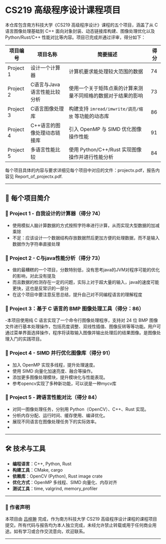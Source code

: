 # CS219 高级程序设计课程项目

本仓库包含南方科技大学《CS219 高级程序设计》课程的五个项目，涵盖了从 C 语言图像处理基础到 C++ 面向对象封装、动态链接库构建、图像处理优化以及 Python/Rust/C++ 性能对比等内容。项目已完成并通过评审，得分如下：

| 项目编号 | 项目名称             | 简要描述                                               | 得分 |
|----------|----------------------|--------------------------------------------------------|------|
| Project 1 | 设计一个计算器       | 计算机要求能处理较大范围的数据   | 74   |
| Project 2 | C语言与Java语言性能比较分析 | 使用一个关于矩阵点乘的计算来测量不同规格的数据对于结果的影响     | 73   |
| Project 3 | C语言图像处理库      | 构建支持 `imread/imwrite/调亮/缩放` 等功能的动态库     | 86   |
| Project 4 | C++语言的图像处理动态链接库| 引入 OpenMP 与 SIMD 优化图像操作性能           | 91   |
| Project 5 | 多语言性能比较       | 使用 Python/C++/Rust 实现图像操作并进行性能分析       | 84   |

每个项目具体的内容与要求详细见每个项目中对应的文件：projectx.pdf，报告内容见 Report_of_projectx.pdf.

---

## 📌 每个项目简介

### 📁 Project 1 - 自我设计的计算器（得分 74）
- 使用模拟人脑计算数据的方式按照字符串进行计算，从而实现大型数据的加减乘除
- 不足：应该设计一个数据结构存放数据然后更加方便的处理数据，而不是输入数据作为字符串直接处理

### 📁 Project 2 - C与java性能分析（得分 73）
- 做的最糟糕的一个项目，分数特别低，没有思考java的JVM对程序可能的优化的影响，对此没有提及
- 而且数据的检测存在一定的问题，实际上对于超大量的输入，java的速度可能更快，这也是反常识的一部分
- 在这个项目中要注意反思总结，提升自己对不同编程语言的理解程度

### 📁 Project 3：基于 C 语言的 BMP 图像处理工具（得分：86）

-本项目使用纯 C 语言实现了一个命令行图像处理程序，支持对 24 位 BMP 图像文件进行基本处理操作，包括亮度调整、双线性插值、图像反转等等功能。用户可通过菜单界面选择操作，程序将读取输入图像并输出处理后的结果图像。是图像处理入门的实践项目。


### 📁 Project 4 - SIMD 并行优化图像库（得分 91）
- 加入 OpenMP 实现多线程，提升处理速度。
- 使用 SIMD 向量化加速亮度、融合等操作。
- 添加更多图像处理模块，提升模块化与性能表现。
- 参考opencv实现了多种新功能，可以说是一种mycv库

### 📁 Project 5 - 跨语言性能对比（得分 84）
- 对同一图像处理任务，分别用 Python（OpenCV）、C++、Rust 实现。
- 分析内存分配、运行时间、缓存使用、编译优化。
- 展现不同语言在图像处理任务下的实际效率。
- 
---

## 🛠️ 技术与工具

- **编程语言**：C++, Python, Rust
- **构建工具**：CMake, cargo
- **依赖库**：OpenCV (Python), Rust image crate
- **优化方式**：OpenMP 多线程、SIMD 向量化、内存对齐
- **测试工具**：time, valgrind, memory_profiler

---

### 👤 作者声明

本项目由 [吕梓翀](mailto:3251258336@qq.com) 完成，作为南方科技大学 CS219 高级程序设计课程的课程项目提交。所有代码与报告均为本人独立完成，未经允许禁止转载或用于任何商业用途。如有学习或合作交流意向，欢迎联系。

---
